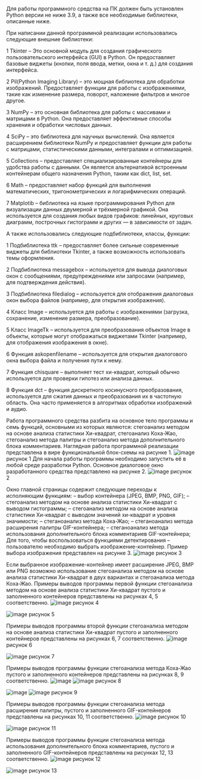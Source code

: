 Для работы программного средства на ПК должен быть установлен Python версии не ниже 3.9, а также все необходимые библиотеки, описанные ниже.

При написании данной программной реализации использовались следующие внешние библиотеки:

1	Tkinter – Это основной модуль для создания графического пользовательского интерфейса (GUI) в Python. Он предоставляет базовые виджеты (кнопки, поля ввода, метки, окна и т. д.) для создания интерфейса.

2	Pil(Python Imaging Library) – это мощная библиотека для обработки изображений. Предоставляет функции для работы с изображениями, такие как изменение размера, поворот, наложение фильтров и многое другое.

3	NumPy – это основная библиотека для работы с массивами и матрицами в Python. Она предоставляет эффективные способы хранения и обработки числовых данных.

4	SciPy – это библиотека для научных вычислений. Она является расширением библиотеки NumPy и предоставляет функции для работы с матрицами, статистическими данными, интегралами и оптимизацией.

5	Collections – предоставляет специализированные контейнеры для удобства работы с данными. Он является альтернативой встроенным контейнерам общего назначения Python, таким как dict, list, set.

6	Math – предоставляет набор функций для выполнения математических, тригонометрических и логарифмических операций.

7	Matplotib – библиотека на языке программирования Python для визуализации данных двумерной и трёхмерной графикой. Она используется для создания любых видов графиков: линейных, круговых диаграмм, построчных 
гистограмм и других — в зависимости от задач.

А также использовались следующие подбиблиотеки, классы, функции:

1	     Подбиблиотека ttk – предоставляет более сильные современные виджеты для библиотеки Tkinter, а также возможность использовать темы оформления.

2	     Подбиблиотека messagebox – используется для вывода диалоговых окон с сообщениями, предупреждениями или запросами (например, для подтверждения действия).

3	     Подбиблиотека filedialog – используется для отображения диалоговых окон выбора файлов (например, для открытия изображения).

4	     Класс Image – используется для работы с изображениями (загрузка, сохранение, изменение размера, преобразование).

5	     Класс ImageTk – используется для преобразования объектов Image в объекты, которые могут отображаться виджетами Tkinter (например, для отображения изображения в окне).

6	     Функция askopenfilename – используется для открытия диалогового окна выбора файла и получения пути к нему.

7	     Функция chisquare – выполняет тест хи-квадрат, который обычно используется для проверки гипотез или анализа данных.

8	     Функция dct – функция дискретного косинусного преобразования, используется для сжатия данных и преобразования их в частотную область. Она часто применяется в алгоритмах обработки изображений и аудио. 

Работа программного средства разбита на основное тело программы и семь функций, основными из которых являются: стегоанализ методом на основе анализа статистики Хи-квадрат, стегоанализ Коха-Жао, стегоанализ метода палитры и стегоанализ метода дополнительного блока комментариев. 
Наглядная работа программной реализации представлена в вире функциональной блок-схемы на рисунке 1.
![image](https://github.com/user-attachments/assets/a1d29fb0-4c6c-47cc-8539-73448fee4dd5)
рисунок 1
Для начала работы программы необходимо запустить её в любой среде разработки Python. Основное диалоговое окно разработанного средства представлено на рисунке 2.
![image](https://github.com/user-attachments/assets/16779a9c-ce5a-4b38-a08a-0a71e303cf65)
рисунок 2

Окно главной страницы содержит следующие переходы к исполняющим функциям:
– выбор контейнера (JPEG, BMP, PNG, GIF);
– стегоанализ методом на основе анализа статистики Хи-квадрат с выводом гистограммы;
– стегоанализ методом на основе анализа статистики Хи-квадрат с выводом значений хи-квадрат и уровня значимости;
– стеганоанализ метода Коха-Жао;
– стеганоанализ метода расширения палитры GIF-контейнера;
– стеганоанализ метода использования дополнительного блока комментариев GIF-контейнера;
Для того, чтобы воспользоваться функциями детектирования –пользователю необходимо выбрать изображение-контейнер.
Пример выбора изображения представлен на рисунке 3.
![image](https://github.com/user-attachments/assets/45cac9d1-5629-4e4b-9bac-63067617e9ca)
рисунок 3

Если выбранное изображение-контейнер имеет расширение JPEG, BMP или PNG возможно использование стегоанализа методом на основе анализа статистики Хи-квадрат в двух вариантах и стегоанализа метода Коха-Жао.
Примеры выводов программы первой функции стегоанализа методом на основе анализа статистики Хи-квадрат пустого и заполненного контейнеров представлены на рисунках 4, 5 соответственно.
![image](https://github.com/user-attachments/assets/3f78785d-2d2c-40c2-bd6c-9305dc5be8b7)
рисунок 4

![image](https://github.com/user-attachments/assets/34ce4054-c613-4828-9357-3f63747635c1)
рисунок 5

Примеры выводов программы второй функции стегоанализа методом на основе анализа статистики Хи-квадрат пустого и заполненного контейнеров представлены на рисунках 6, 7 соответственно.
![image](https://github.com/user-attachments/assets/9e1eb14c-1033-4529-862f-6a116c4db0ab)
рисунок 6

![image](https://github.com/user-attachments/assets/6c36ebe5-ec2d-4087-8973-c963b98384ba)
рисунок 7

Примеры выводов программы функции стегоанализа метода Коха-Жао пустого и заполненного контейнеров представлены на рисунках 8, 9 соответственно.
![image](https://github.com/user-attachments/assets/76280f29-5620-4900-97d9-bc36eb984834)
![image](https://github.com/user-attachments/assets/3e73ae98-e9aa-4f55-af9e-d9a98c00f017)
рисунок 8

![image](https://github.com/user-attachments/assets/d3069bb1-b110-4672-bc64-1e1b6d1192d2)
![image](https://github.com/user-attachments/assets/d402183f-920d-4ad1-a7e1-b99236b67360)
рисунок 9

Примеры выводов программы функции стегоанализа метода расширения палитры, пустого и заполненного GIF-контейнеров представлены на рисунках 10, 11 соответственно.
![image](https://github.com/user-attachments/assets/8f27e69e-0274-46a5-b6ad-25957dfceb8b)
рисунок 10

![image](https://github.com/user-attachments/assets/c63fa53a-be8c-4bb1-98fb-a44cbfc3ad23)
рисунок 11

Примеры выводов программы функции стегоанализа метода использования дополнительного блока комментариев, пустого и заполненного GIF-контейнеров представлены на рисунках 12, 13 соответственно.
![image](https://github.com/user-attachments/assets/c9e99ef1-a4cc-4c17-9c0b-496658d8bc5f)
рисунок 12

![image](https://github.com/user-attachments/assets/61b25d91-f76b-4e82-b08a-c8ed0de61010)
рисунок 13

